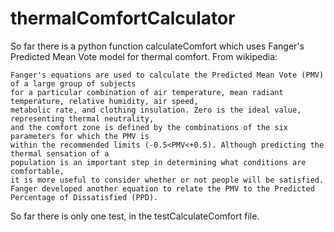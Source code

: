 # thermalComfortCalculator

So far there is a python function calculateComfort which uses Fanger's Predicted Mean Vote model for thermal comfort. 
From wikipedia:
```
Fanger's equations are used to calculate the Predicted Mean Vote (PMV) of a large group of subjects 
for a particular combination of air temperature, mean radiant temperature, relative humidity, air speed, 
metabolic rate, and clothing insulation. Zero is the ideal value, representing thermal neutrality, 
and the comfort zone is defined by the combinations of the six parameters for which the PMV is 
within the recommended limits (-0.5<PMV<+0.5). Although predicting the thermal sensation of a 
population is an important step in determining what conditions are comfortable, 
it is more useful to consider whether or not people will be satisfied. 
Fanger developed another equation to relate the PMV to the Predicted Percentage of Dissatisfied (PPD).
```

So far there is only one test, in the testCalculateComfort file. 
